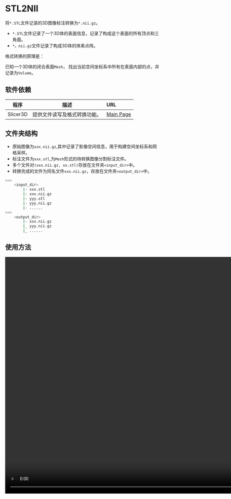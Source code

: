 # STL2NII

将`*.STL`文件记录的3D图像标注转换为`*.nii.gz`。

- `*.STL`文件记录了一个3D体的表面信息，记录了构成这个表面的所有顶点和三角面。
- `*。nii.gz`文件记录了构成3D体的体素点阵。

格式转换的原理是：

已知一个3D体的闭合表面`Mesh`， 找出当前空间坐标系中所有在表面内部的点，并记录为`Volume`。

## 软件依赖

|程序|描述|URL|
|--|--|:--|
|Slicer3D|提供文件读写及格式转换功能。|[Main Page](https://www.slicer.org/)|

## 文件夹结构

- 原始图像为`xxx.nii.gz`,其中记录了影像空间信息，用于构建空间坐标系和网格采样。
- 标注文件为`xxx.stl`,为`Mesh`形式的待转换图像分割标注文件。
- 多个文件对`(xxx.nii.gz, xx.stl)`存放在文件夹`<input_dir>`中。
- 转换完成的文件为同名文件`xxx.nii.gz`，存放在文件夹`<output_dir>`中。

```sh
>>>
    <input_dir>
        |- xxx.stl
        |- xxx.nii.gz
        |- yyy.stl
        |- yyy.nii.gz
        |- ......
>>>
    <output_dir>
        |- xxx.nii.gz
        |_ yyy.nii.gz
        |_ ......
```
## 使用方法

<video id="video" width="1024" height="768" controls>
    <source id="howtouse" src="./stl2nii.mov" type="video/mp4">
</video>
